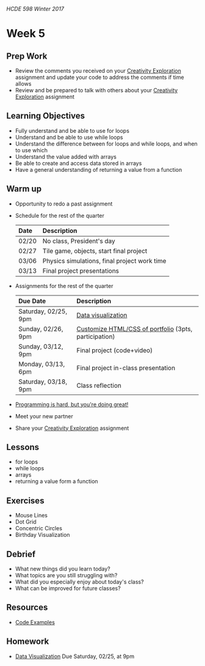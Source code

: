 _HCDE 598 Winter 2017_

# Week 5

## Prep Work
* Review the comments you received on your [Creativity Exploration](../week4/homework/creativity-exploration.md) assignment and update your code to address the comments if time allows
* Review and be prepared to talk with others about your [Creativity Exploration](../week4/homework/creativity-exploration.md) assignment

## Learning Objectives
* Fully understand and be able to use for loops
* Understand and be able to use while loops
* Understand the difference between for loops and while loops, and when to use which
* Understand the value added with arrays
* Be able to create and access data stored in arrays
* Have a general understanding of returning a value from a function

## Warm up
* Opportunity to redo a past assignment
* Schedule for the rest of the quarter
	
	| Date | Description |
	| :--- | :--- |
	| 02/20 | No class, President's day |
	| 02/27 | Tile game, objects, start final project |
	| 03/06 | Physics simulations, final project work time |
	| 03/13 | Final project presentations |

* Assignments for the rest of the quarter

	| Due Date | Description |
	| :--- | :--- |
	| Saturday, 02/25, 9pm | [Data visualization](./homework/data-visualization.md) |
	| Sunday, 02/26, 9pm | [Customize HTML/CSS of portfolio](https://canvas.uw.edu/courses/1099807/assignments/3610933) (3pts, participation) |
	| Sunday, 03/12, 9pm | Final project (code+video) |
	| Monday, 03/13, 6pm | Final project in-class presentation |
	| Saturday, 03/18, 9pm | Class reflection |

* [Programming is hard, but you're doing great!](programming-is-hard-youre-doing-great.md)
* Meet your new partner
* Share your [Creativity Exploration](../week4/homework/creativity-exploration.md) assignment

## Lessons
* for loops
* while loops
* arrays
* returning a value form a function

## Exercises
* Mouse Lines
* Dot Grid
* Concentric Circles
* Birthday Visualization

## Debrief
* What new things did you learn today?
* What topics are you still struggling with?
* What did you especially enjoy about today's class?
* What can be improved for future classes?

## Resources
* [Code Examples](code)

## Homework
* [Data Visualization](homework/data-visualization.md) Due Saturday, 02/25, at 9pm
